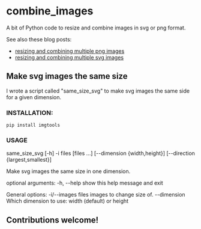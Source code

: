 # combine_images
A bit of Python code to resize and combine images in svg or png format.

See also these blog posts:
* [resizing and combining multiple png images](https://gigabaseorgigabyte.wordpress.com/2017/11/08/resizing-and-combining-multiple-png-images/)
* [resizing and combining multiple svg images](https://gigabaseorgigabyte.wordpress.com/2017/11/15/resizing-and-combining-multiple-svg-images/)

## Make svg images the same size
I wrote a script called "same_size_svg" to make svg images the same side for a given dimension.

### INSTALLATION:

`pip install imgtools`

### USAGE
same_size_svg [-h] -i files [files ...] [--dimension {width,height}]
                     [--direction {largest,smallest}]

Make svg images the same size in one dimension.

optional arguments:
  -h, --help            show this help message and exit

General options:
  -i/--images files     images to change size of.
  --dimension           Which dimension to use: width (default) or height

## Contributions welcome!
